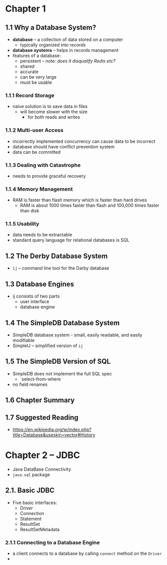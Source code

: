 # Chapter 1
## 1.1 Why a Database System?
- **database** – a collection of data stored on a computer
	- typically organized into *records*
- **database systems** – helps in records management
- features of a database:
	- persistent – *note: does it disqualify Redis etc?*
	- shared
	- accurate
	- can be very large
	- must be usable
### 1.1.1 Record Storage
- naive solution is to save data in files
	- will become slower with the size
		- for both reads and writes
### 1.1.2 Multi-user Access
- incorrectly implemented concurrency can cause data to be incorrect
- database should have conflict prevention system
- data can be committed
### 1.1.3 Dealing with Catastrophe
- needs to provide graceful recovery
### 1.1.4 Memory Management
- RAM is faster than flash memory which is faster than hard drives
	-  RAM is about 1000 times faster than flash and 100,000 times faster than disk
### 1.1.5 Usability
- data needs to be extractable
- standard query language for relational databases is SQL
## 1.2 The Derby Database System
- `ij` – command line tool for the Darby database
## 1.3 Database Engines
- ij consists of two parts
	- user interface
	- database engine
## 1.4 The SimpleDB Database System
- SimpleDB database system - small, easily
readable, and easily modifiable
- SimpleIJ – simplified version of `ij`
## 1.5 The SimpleDB Version of SQL
- SimpleDB does not implement the full SQL spec
	- `select-from-where
- no field renames
## 1.6 Chapter Summary
## 1.7 Suggested Reading
- https://en.wikipedia.org/w/index.php?title=Database&useskin=vector#History
# Chapter 2 – JDBC
- Java DataBase Connectivity
- `java.sql` package
## 2.1. Basic JDBC
- Five basic interfaces:
	- Driver
	- Connection
	- Statement
	- ResultSet
	- ResultSetMetadata
### 2.1.1 Connecting to a Database Engine
- a client connects to a database by calling `connect` method on the `Driver`
- 